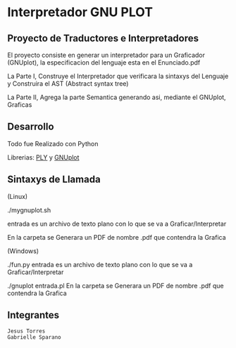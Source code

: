 Interpretador GNU PLOT
=========

Proyecto de Traductores e Interpretadores
-----------------------------------------
El proyecto consiste en generar un interpretador para un Graficador (GNUplot), la especificacion del lenguaje esta en el Enunciado.pdf

La Parte I, Construye el Interpretador que verificara la sintaxys del Lenguaje y Construira el AST (Abstract syntax tree)

La Parte II, Agrega la parte Semantica generando asi, mediante el GNUplot, Graficas

Desarrollo
----------
Todo fue Realizado con Python

Librerias: [PLY](http://www.dabeaz.com/ply/) y [GNUplot](http://www.gnuplot.info/)

Sintaxys de Llamada
-------------------
(Linux)

./mygnuplot.sh <entrada>

entrada es un archivo de texto plano con lo que se va a Graficar/Interpretar

En la carpeta se Generara un PDF de nombre <entrada>.pdf que contendra la Grafica

(Windows)

./fun.py <entrada>
entrada es un archivo de texto plano con lo que se va a Graficar/Interpretar

./gnuplot entrada.pl
En la carpeta se Generara un PDF de nombre <entrada>.pdf que contendra la Grafica

Integrantes
------------
	Jesus Torres
	Gabrielle Sparano